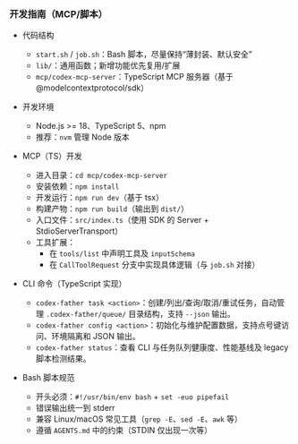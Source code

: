 ### 开发指南（MCP/脚本）

- 代码结构
  - `start.sh` / `job.sh`：Bash 脚本，尽量保持“薄封装、默认安全”
  - `lib/`：通用函数；新增功能优先复用/扩展
  - `mcp/codex-mcp-server`：TypeScript MCP 服务器（基于 @modelcontextprotocol/sdk）

- 开发环境
  - Node.js >= 18、TypeScript 5、npm
  - 推荐：`nvm` 管理 Node 版本

- MCP（TS）开发
  - 进入目录：`cd mcp/codex-mcp-server`
  - 安装依赖：`npm install`
  - 开发运行：`npm run dev`（基于 tsx）
  - 构建产物：`npm run build`（输出到 `dist/`）
  - 入口文件：`src/index.ts`（使用 SDK 的 Server + StdioServerTransport）
  - 工具扩展：
    - 在 `tools/list` 中声明工具及 `inputSchema`
    - 在 `CallToolRequest` 分支中实现具体逻辑（与 `job.sh` 对接）

- CLI 命令（TypeScript 实现）
  - `codex-father task <action>`：创建/列出/查询/取消/重试任务，自动管理 `.codex-father/queue/` 目录结构，支持 `--json` 输出。
  - `codex-father config <action>`：初始化与维护配置数据，支持点号键访问、环境隔离和 JSON 输出。
  - `codex-father status`：查看 CLI 与任务队列健康度、性能基线及 legacy 脚本检测结果。

- Bash 脚本规范
  - 开头必须：`#!/usr/bin/env bash` + `set -euo pipefail`
  - 错误输出统一到 stderr
  - 兼容 Linux/macOS 常见工具（`grep -E`、`sed -E`、`awk` 等）
  - 遵循 `AGENTS.md` 中的约束（STDIN 仅出现一次等）
